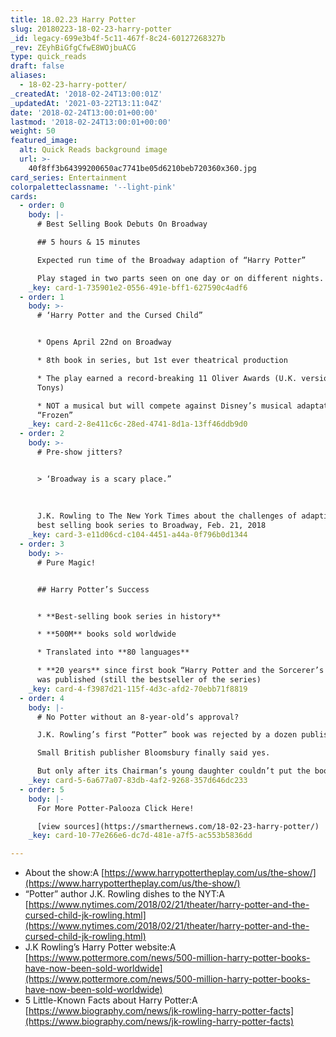 ```yaml
---
title: 18.02.23 Harry Potter
slug: 20180223-18-02-23-harry-potter
_id: legacy-699e3b4f-5c11-467f-8c24-60127268327b
_rev: ZEyhBiGfgCfwE8WOjbuACG
type: quick_reads
draft: false
aliases:
  - 18-02-23-harry-potter/
_createdAt: '2018-02-24T13:00:01Z'
_updatedAt: '2021-03-22T13:11:04Z'
date: '2018-02-24T13:00:01+00:00'
lastmod: '2018-02-24T13:00:01+00:00'
weight: 50
featured_image:
  alt: Quick Reads background image
  url: >-
    40f8ff3b64399200650ac7741be05d6210beb720360x360.jpg
card_series: Entertainment
colorpaletteclassname: '--light-pink'
cards:
  - order: 0
    body: |-
      # Best Selling Book Debuts On Broadway

      ## 5 hours & 15 minutes

      Expected run time of the Broadway adaption of “Harry Potter”

      Play staged in two parts seen on one day or on different nights.
    _key: card-1-735901e2-0556-491e-bff1-627590c4adf6
  - order: 1
    body: >-
      # ‘Harry Potter and the Cursed Child”


      * Opens April 22nd on Broadway

      * 8th book in series, but 1st ever theatrical production

      * The play earned a record-breaking 11 Oliver Awards (U.K. version of the
      Tonys)

      * NOT a musical but will compete against Disney’s musical adaptation of
      “Frozen”
    _key: card-2-8e411c6c-28ed-4741-8d1a-13ff46ddb9d0
  - order: 2
    body: >-
      # Pre-show jitters?


      > ‘Broadway is a scary place.”  
        
        
        
      J.K. Rowling to The New York Times about the challenges of adapting her
      best selling book series to Broadway, Feb. 21, 2018
    _key: card-3-e11d06cd-c104-4451-a44a-0f796b0d1344
  - order: 3
    body: >-
      # Pure Magic!


      ## Harry Potter’s Success


      * **Best-selling book series in history**

      * **500M** books sold worldwide

      * Translated into **80 languages**

      * **20 years** since first book “Harry Potter and the Sorcerer’s Stone”
      was published (still the bestseller of the series)
    _key: card-4-f3987d21-115f-4d3c-afd2-70ebb71f8819
  - order: 4
    body: |-
      # No Potter without an 8-year-old’s approval?

      J.K. Rowling’s first “Potter” book was rejected by a dozen publishers.

      Small British publisher Bloomsbury finally said yes.

      But only after its Chairman’s young daughter couldn’t put the book down.
    _key: card-5-6a677a07-83db-4af2-9268-357d646dc233
  - order: 5
    body: |-
      For More Potter-Palooza Click Here!

      [view sources](https://smarthernews.com/18-02-23-harry-potter/)
    _key: card-10-77e266e6-dc7d-481e-a7f5-ac553b5836dd

---
```

* About the show:A [https://www.harrypottertheplay.com/us/the-show/](https://www.harrypottertheplay.com/us/the-show/)
* “Potter” author J.K. Rowling dishes to the NYT:A [https://www.nytimes.com/2018/02/21/theater/harry-potter-and-the-cursed-child-jk-rowling.html](https://www.nytimes.com/2018/02/21/theater/harry-potter-and-the-cursed-child-jk-rowling.html)
* J.K Rowling’s Harry Potter website:A [https://www.pottermore.com/news/500-million-harry-potter-books-have-now-been-sold-worldwide](https://www.pottermore.com/news/500-million-harry-potter-books-have-now-been-sold-worldwide)
* 5 Little-Known Facts about Harry Potter:A [https://www.biography.com/news/jk-rowling-harry-potter-facts](https://www.biography.com/news/jk-rowling-harry-potter-facts)